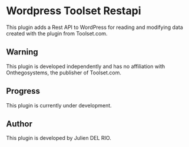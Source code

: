 # Wordpress Toolset Restapi

This plugin adds a Rest API to WordPress for reading and modifying data created with the plugin from Toolset.com.

## Warning

This plugin is developed independently and has no affiliation with Onthegosystems, the publisher of Toolset.com.

## Progress

This plugin is currently under development.

## Author

This plugin is developed by Julien DEL RIO.
